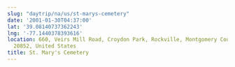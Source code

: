 ```yaml
---
slug: "daytrip/na/us/st-marys-cemetery"
date: '2001-01-30T04:37:00'
lat: '39.08140737362243'
lng: '-77.1440378393616'
location: 660, Veirs Mill Road, Croydon Park, Rockville, Montgomery County, Maryland,
  20852, United States
title: St. Mary's Cemetery
---
```



